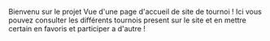Bienvenu sur le projet Vue d'une page d'accueil de site de tournoi !
Ici vous pouvez consulter les différents tournois present sur le site et en mettre certain en favoris et participer a d'autre ! 